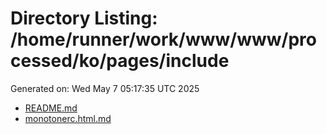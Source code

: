 # Directory Listing: /home/runner/work/www/www/processed/ko/pages/include
Generated on: Wed May  7 05:17:35 UTC 2025

- [README.md](README.md)
- [monotonerc.html.md](monotonerc.html.md)
